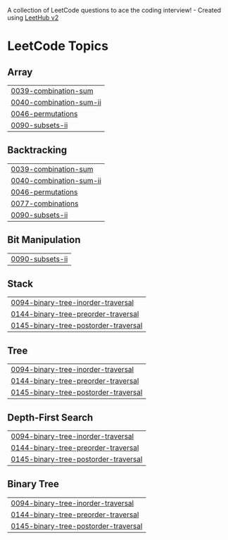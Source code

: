 A collection of LeetCode questions to ace the coding interview! - Created using [LeetHub v2](https://github.com/arunbhardwaj/LeetHub-2.0)
<!---LeetCode Topics Start-->
# LeetCode Topics
## Array
|  |
| ------- |
| [0039-combination-sum](https://github.com/JEGAN37/DSA-PRACTICE/tree/master/0039-combination-sum) |
| [0040-combination-sum-ii](https://github.com/JEGAN37/DSA-PRACTICE/tree/master/0040-combination-sum-ii) |
| [0046-permutations](https://github.com/JEGAN37/DSA-PRACTICE/tree/master/0046-permutations) |
| [0090-subsets-ii](https://github.com/JEGAN37/DSA-PRACTICE/tree/master/0090-subsets-ii) |
## Backtracking
|  |
| ------- |
| [0039-combination-sum](https://github.com/JEGAN37/DSA-PRACTICE/tree/master/0039-combination-sum) |
| [0040-combination-sum-ii](https://github.com/JEGAN37/DSA-PRACTICE/tree/master/0040-combination-sum-ii) |
| [0046-permutations](https://github.com/JEGAN37/DSA-PRACTICE/tree/master/0046-permutations) |
| [0077-combinations](https://github.com/JEGAN37/DSA-PRACTICE/tree/master/0077-combinations) |
| [0090-subsets-ii](https://github.com/JEGAN37/DSA-PRACTICE/tree/master/0090-subsets-ii) |
## Bit Manipulation
|  |
| ------- |
| [0090-subsets-ii](https://github.com/JEGAN37/DSA-PRACTICE/tree/master/0090-subsets-ii) |
## Stack
|  |
| ------- |
| [0094-binary-tree-inorder-traversal](https://github.com/JEGAN37/DSA-PRACTICE/tree/master/0094-binary-tree-inorder-traversal) |
| [0144-binary-tree-preorder-traversal](https://github.com/JEGAN37/DSA-PRACTICE/tree/master/0144-binary-tree-preorder-traversal) |
| [0145-binary-tree-postorder-traversal](https://github.com/JEGAN37/DSA-PRACTICE/tree/master/0145-binary-tree-postorder-traversal) |
## Tree
|  |
| ------- |
| [0094-binary-tree-inorder-traversal](https://github.com/JEGAN37/DSA-PRACTICE/tree/master/0094-binary-tree-inorder-traversal) |
| [0144-binary-tree-preorder-traversal](https://github.com/JEGAN37/DSA-PRACTICE/tree/master/0144-binary-tree-preorder-traversal) |
| [0145-binary-tree-postorder-traversal](https://github.com/JEGAN37/DSA-PRACTICE/tree/master/0145-binary-tree-postorder-traversal) |
## Depth-First Search
|  |
| ------- |
| [0094-binary-tree-inorder-traversal](https://github.com/JEGAN37/DSA-PRACTICE/tree/master/0094-binary-tree-inorder-traversal) |
| [0144-binary-tree-preorder-traversal](https://github.com/JEGAN37/DSA-PRACTICE/tree/master/0144-binary-tree-preorder-traversal) |
| [0145-binary-tree-postorder-traversal](https://github.com/JEGAN37/DSA-PRACTICE/tree/master/0145-binary-tree-postorder-traversal) |
## Binary Tree
|  |
| ------- |
| [0094-binary-tree-inorder-traversal](https://github.com/JEGAN37/DSA-PRACTICE/tree/master/0094-binary-tree-inorder-traversal) |
| [0144-binary-tree-preorder-traversal](https://github.com/JEGAN37/DSA-PRACTICE/tree/master/0144-binary-tree-preorder-traversal) |
| [0145-binary-tree-postorder-traversal](https://github.com/JEGAN37/DSA-PRACTICE/tree/master/0145-binary-tree-postorder-traversal) |
<!---LeetCode Topics End-->